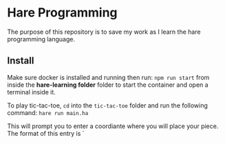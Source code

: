 # Hare Programming
The purpose of this repository is to save my work as I learn the hare programming language.

## Install

Make sure docker is installed and running then run: `npm run start` from inside the **hare-learning folder** folder
to start the container and open a terminal inside it.

To play tic-tac-toe, `cd` into the `tic-tac-toe` folder and run the following command: `hare run main.ha`

This will prompt you to enter a coordiante where you will place your piece. The format of this entry is `
